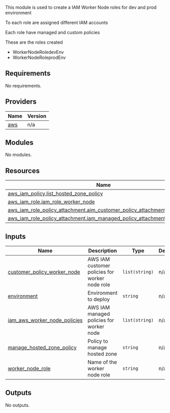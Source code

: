 <!-- BEGIN_TF_DOCS -->
This module is used to create a IAM Worker Node roles for dev and prod environment

To each role are assigned different IAM accounts

Each role have managed and custom policies  

These are the roles created

- WorkerNodeRoledevEnv
- WorkerNodeRoleprodEnv

## Requirements

No requirements.

## Providers

| Name | Version |
|------|---------|
| <a name="provider_aws"></a> [aws](#provider\_aws) | n/a |

## Modules

No modules.

## Resources

| Name | Type |
|------|------|
| [aws_iam_policy.list_hosted_zone_policy](https://registry.terraform.io/providers/hashicorp/aws/latest/docs/resources/iam_policy) | resource |
| [aws_iam_role.iam_role_worker_node](https://registry.terraform.io/providers/hashicorp/aws/latest/docs/resources/iam_role) | resource |
| [aws_iam_role_policy_attachment.aim_customer_policy_attachment_worker_node](https://registry.terraform.io/providers/hashicorp/aws/latest/docs/resources/iam_role_policy_attachment) | resource |
| [aws_iam_role_policy_attachment.iam_managed_policy_attachment_worker_node](https://registry.terraform.io/providers/hashicorp/aws/latest/docs/resources/iam_role_policy_attachment) | resource |

## Inputs

| Name | Description | Type | Default | Required |
|------|-------------|------|---------|:--------:|
| <a name="input_customer_policy_worker_node"></a> [customer\_policy\_worker\_node](#input\_customer\_policy\_worker\_node) | AWS IAM customer policies for worker node role | `list(string)` | n/a | yes |
| <a name="input_environment"></a> [environment](#input\_environment) | Environment to deploy | `string` | n/a | yes |
| <a name="input_iam_aws_worker_node_policies"></a> [iam\_aws\_worker\_node\_policies](#input\_iam\_aws\_worker\_node\_policies) | AWS IAM managed policies for worker node | `list(string)` | n/a | yes |
| <a name="input_manage_hosted_zone_policy"></a> [manage\_hosted\_zone\_policy](#input\_manage\_hosted\_zone\_policy) | Policy to manage hosted zone | `string` | n/a | yes |
| <a name="input_worker_node_role"></a> [worker\_node\_role](#input\_worker\_node\_role) | Name of the worker node role | `string` | n/a | yes |

## Outputs

No outputs.
<!-- END_TF_DOCS -->